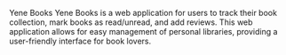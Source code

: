 Yene Books
Yene Books is a web application for users to track their book collection, mark books as read/unread, and add reviews. This web application allows for easy management of personal libraries, providing a user-friendly interface for book lovers.
